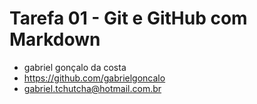 # Tarefa 01 - Git e GitHub com Markdown

- gabriel gonçalo da costa
- https://github.com/gabrielgoncalo
- gabriel.tchutcha@hotmail.com.br